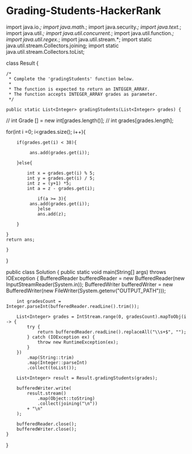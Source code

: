# Grading-Students-HackerRank



import java.io.*;
import java.math.*;
import java.security.*;
import java.text.*;
import java.util.*;
import java.util.concurrent.*;
import java.util.function.*;
import java.util.regex.*;
import java.util.stream.*;
import static java.util.stream.Collectors.joining;
import static java.util.stream.Collectors.toList;

class Result {

    /*
     * Complete the 'gradingStudents' function below.
     *
     * The function is expected to return an INTEGER_ARRAY.
     * The function accepts INTEGER_ARRAY grades as parameter.
     */

    public static List<Integer> gradingStudents(List<Integer> grades) {
   
  //  int Grade [] = new int[grades.length()];
 //   int grades[grades.length];
 
   for(int i =0; i<grades.size(); i++){

        if(grades.get(i) < 38){
            
             ans.add(grades.get(i));
            
        }else{
            
            int x = grades.get(i) % 5;
            int y = grades.get(i) / 5;
            int z = (y+1) *5;
            int a = z - grades.get(i);
                
                if(a >= 3){
             ans.add(grades.get(i));
                }else 
                ans.add(z);
            
        }
        
    }
    return ans;
        
    }

}

public class Solution {
    public static void main(String[] args) throws IOException {
        BufferedReader bufferedReader = new BufferedReader(new InputStreamReader(System.in));
        BufferedWriter bufferedWriter = new BufferedWriter(new FileWriter(System.getenv("OUTPUT_PATH")));

        int gradesCount = Integer.parseInt(bufferedReader.readLine().trim());

        List<Integer> grades = IntStream.range(0, gradesCount).mapToObj(i -> {
            try {
                return bufferedReader.readLine().replaceAll("\\s+$", "");
            } catch (IOException ex) {
                throw new RuntimeException(ex);
            }
        })
            .map(String::trim)
            .map(Integer::parseInt)
            .collect(toList());

        List<Integer> result = Result.gradingStudents(grades);

        bufferedWriter.write(
            result.stream()
                .map(Object::toString)
                .collect(joining("\n"))
            + "\n"
        );

        bufferedReader.close();
        bufferedWriter.close();
    }
}
